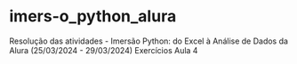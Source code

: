 # imers-o_python_alura
Resolução das atividades - Imersão Python: do Excel à Análise de Dados da Alura (25/03/2024 - 29/03/2024)
Exercícios Aula 4
